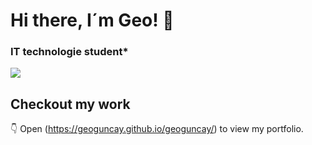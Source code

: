 

# Hi there, I´m Geo! 👾
### IT technologie student* 

[![ ](https://github-readme-stats.vercel.app/api?username=geoguncay&show_icons=true&theme=synthwave)](https://imgeog.github.io/geogunca/github-readme-stats)

## Checkout my work
👇
Open (https://geoguncay.github.io/geoguncay/) to view my portfolio.

